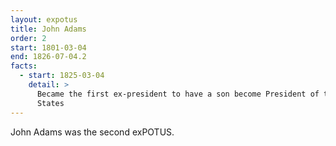```yaml
---
layout: expotus
title: John Adams
order: 2
start: 1801-03-04
end: 1826-07-04.2
facts:
  - start: 1825-03-04
    detail: >
      Became the first ex-president to have a son become President of the United
      States
---
```

John Adams was the second exPOTUS.
